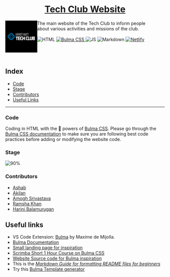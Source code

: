 <div align="center">

# [Tech Club Website](https://hwtech.club)

<img align="left" src="static\assets\CBLogo.png" width="20%">
</div>
The main website of the Tech Club to inform people<br>
about various activities and missions of the club.
<br>
<br>
<img alt="HTML" title="HyperText Markup Language" src="https://img.shields.io/badge/HTML-informational?style=flat-sqaure&logo=html5&logoColor=white&color=E34F26">
<a href="https://bulma.io/documentation">
    <img alt="Bulma CSS" title="Modern CSS Framework" src="https://img.shields.io/badge/Bulma%20CSS-informational?style=flat-sqaure&logo=bulma&logoColor=white&color=00D1B2">
</a>
<img alt="JS" title="JavaScript" src="https://img.shields.io/badge/JavaScript-informational?style=flat-sqaure&logo=javascript&logoColor=black&color=F7DF1E">
<img alt="Markdown" title="Markup Language to format text" src="https://img.shields.io/badge/Markdown-informational?style=flat-sqaure&logo=markdown&logoColor=white&color=000000">
<a href="https://www.netlify.com/">
    <img alt="Netlify" title="Website Hosting" src="https://img.shields.io/badge/Netlify-informational?style=flat-sqaure&logo=netlify&logoColor=white&color=00C7B7">
</a>
<br>
<br>
<br>
<br>

## Index
- [Code](#code)
- [Stage](#stage)
- [Contributors](#contributors)
- [Useful Links](#useful-links)

---

### Code
Coding in HTML with the :crystal_ball: powers of [Bulma CSS](https://bulma.io).
Please go through the [Bulma CSS documentation](https://bulma.io/documentation) to make sure you are following best code practices before adding or modifying the website code.

### Stage
![90%](https://progress-bar.dev/90)

### Contributors
- [Ashab](https://github.com/ashab272000)
- [Akilan](https://github.com/Akilan1999)
- [Amogh Srivastava](https://github.com/amoghsr)
- [Ramsha Khan](https://github.com/rk-92)
- [Harini Balamurugan](https://github.com/HariniBalamurugan)

## Useful links
* VS Code Extension: [Bulma](https://marketplace.visualstudio.com/items?itemName=demijollamaxime.bulma) by Maxime de Mijolla.
* [Bulma Documentation](https://bulma.io/documentation)
* [Small landing page for inspiration](https://www.youtube.com/watch?v=MGC9s4bZQ0Y&t=248s)
* [Scrimba Short 1 Hour Course on Bulma CSS](https://scrimba.com/g/gbulma)
* [Website Source code for Bulma inspiration](https://github.com/app-generator/bulmaplay)
* This is the *[Markdown Guide for formatting README files for beginners](https://www.markdownguide.org)*
* Try this [Bulma Template generator](https://bulma.dev)

